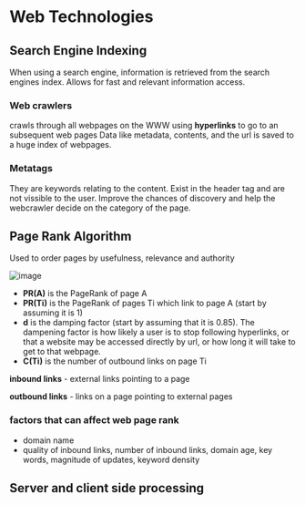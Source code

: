 # Web Technologies

## Search Engine Indexing
When using a search engine, information is retrieved from the search engines index. Allows for fast and relevant information access.

### Web crawlers
crawls through all webpages on the WWW using **hyperlinks** to go to an subsequent web pages Data like metadata, contents, and the url is saved to a huge index of webpages. 

### Metatags
They are keywords relating to the content. Exist in the header tag and are not vissible to the user. Improve the chances of discovery and help the webcrawler decide on the category of the page.

## Page Rank Algorithm
Used to order pages by usefulness, relevance and authority

![image](https://user-images.githubusercontent.com/72783315/165080503-b9be8d08-ed2f-4364-abfd-d1c424935e79.png)

- **PR(A)** is the PageRank of page A 
- **PR(Ti)** is the PageRank of pages Ti which link to page A (start by assuming it is 1)
- **d** is the damping factor (start by assuming that it is 0.85). The dampening factor is how likely a user is to stop following hyperlinks, or that a website may be accessed directly by url, or how long it will take to get to that webpage.
- **C(Ti)** is the number of outbound links on page Ti

**inbound links** - external links pointing to a page

**outbound links** - links on a page pointing to external pages

### factors that can affect web page rank
- domain name
- quality of inbound links, number of inbound links, domain age, key words, magnitude of updates, keyword density

## Server and client side processing
